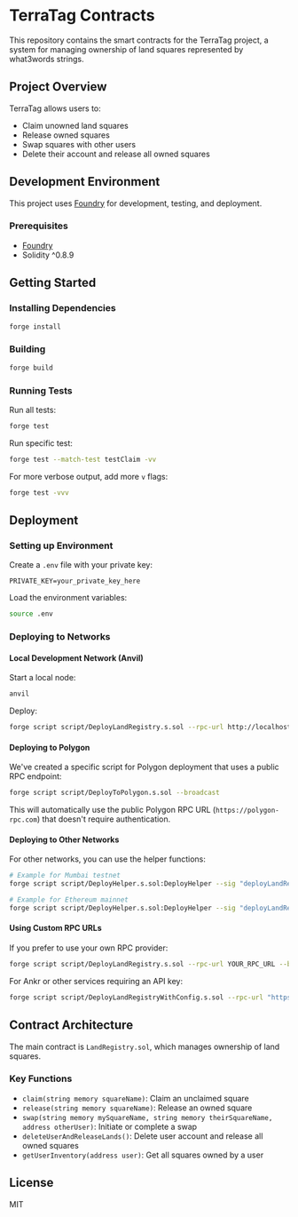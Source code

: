 # TerraTag Contracts

This repository contains the smart contracts for the TerraTag project, a system for managing ownership of land squares represented by what3words strings.

## Project Overview

TerraTag allows users to:
- Claim unowned land squares
- Release owned squares
- Swap squares with other users
- Delete their account and release all owned squares

## Development Environment

This project uses [Foundry](https://getfoundry.sh/) for development, testing, and deployment.

### Prerequisites

- [Foundry](https://getfoundry.sh/)
- Solidity ^0.8.9

## Getting Started

### Installing Dependencies

```bash
forge install
```

### Building

```bash
forge build
```

### Running Tests

Run all tests:

```bash
forge test
```

Run specific test:

```bash
forge test --match-test testClaim -vv
```

For more verbose output, add more `v` flags:

```bash
forge test -vvv
```

## Deployment

### Setting up Environment

Create a `.env` file with your private key:

```
PRIVATE_KEY=your_private_key_here
```

Load the environment variables:

```bash
source .env
```

### Deploying to Networks

#### Local Development Network (Anvil)

Start a local node:

```bash
anvil
```

Deploy:

```bash
forge script script/DeployLandRegistry.s.sol --rpc-url http://localhost:8545 --broadcast
```

#### Deploying to Polygon

We've created a specific script for Polygon deployment that uses a public RPC endpoint:

```bash
forge script script/DeployToPolygon.s.sol --broadcast
```

This will automatically use the public Polygon RPC URL (`https://polygon-rpc.com`) that doesn't require authentication.

#### Deploying to Other Networks

For other networks, you can use the helper functions:

```bash
# Example for Mumbai testnet
forge script script/DeployHelper.s.sol:DeployHelper --sig "deployLandRegistry(string)" "mumbai" --broadcast

# Example for Ethereum mainnet
forge script script/DeployHelper.s.sol:DeployHelper --sig "deployLandRegistry(string)" "ethereum" --broadcast
```

#### Using Custom RPC URLs

If you prefer to use your own RPC provider:

```bash
forge script script/DeployLandRegistry.s.sol --rpc-url YOUR_RPC_URL --broadcast
```

For Ankr or other services requiring an API key:

```bash
forge script script/DeployLandRegistryWithConfig.s.sol --rpc-url "https://rpc.ankr.com/polygon/YOUR_API_KEY" --broadcast
```

## Contract Architecture

The main contract is `LandRegistry.sol`, which manages ownership of land squares.

### Key Functions

- `claim(string memory squareName)`: Claim an unclaimed square
- `release(string memory squareName)`: Release an owned square
- `swap(string memory mySquareName, string memory theirSquareName, address otherUser)`: Initiate or complete a swap
- `deleteUserAndReleaseLands()`: Delete user account and release all owned squares
- `getUserInventory(address user)`: Get all squares owned by a user

## License

MIT
